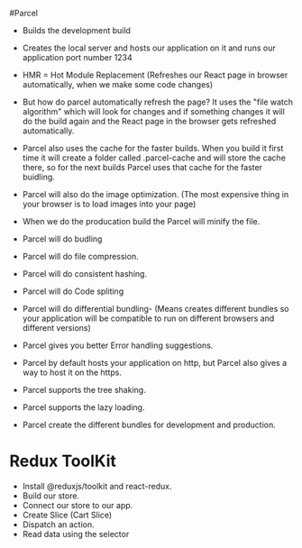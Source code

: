 
#Parcel

- Builds the development build
- Creates the local server and hosts our application on it and runs our application port number 1234
- HMR = Hot Module Replacement (Refreshes our React page in browser automatically, when we make some code changes)

- But how do parcel automatically refresh the page? It uses the "file watch algorithm" which will look for changes and if something changes it will do the build again and the React page in the browser gets 
refreshed automatically.  

- Parcel also uses the cache for the faster builds. When you build it first time it will create a folder called .parcel-cache and will store the cache there, so for the next builds Parcel uses that cache for the faster buidling. 

- Parcel will also do the image optimization. (The most expensive thing in your browser is to load images into your page)

- When we do the producation build the Parcel will minify the file. 

- Parcel will do budling

- Parcel will do file compression. 

- Parcel will do consistent hashing.

- Parcel will do Code spliting

- Parcel will do differential bundling- (Means creates different bundles so your application will be compatible to run on different browsers and different versions)

- Parcel gives you better Error handling suggestions. 

- Parcel by default hosts your application on http, but Parcel also gives a way to host it on the https.

- Parcel supports the tree shaking. 

- Parcel supports the lazy loading.

- Parcel create the different bundles for development and production.



# Redux ToolKit

 - Install @reduxjs/toolkit and react-redux.
 - Build our store.
 - Connect our store to our app.
 - Create Slice (Cart Slice)
 - Dispatch an action.
 - Read data using the selector
 

